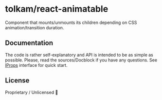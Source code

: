 # tolkam/react-animatable

Component that mounts/unmounts its children depending on CSS animation/transition duration.

## Documentation

The code is rather self-explanatory and API is intended to be as simple as possible. Please, read the sources/Docblock if you have any questions. See [IProps](/src/index.tsx#L190) interface for quick start.

## License

Proprietary / Unlicensed 🤷
